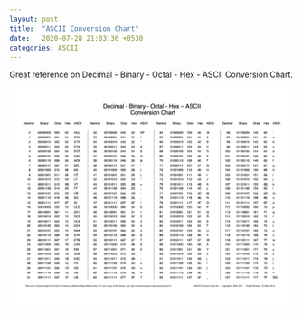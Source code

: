 ```yaml
---
layout: post
title:  "ASCII Conversion Chart"
date:   2020-07-28 21:03:36 +0530
categories: ASCII
---
```


Great reference on Decimal - Binary - Octal - Hex - ASCII Conversion Chart.

![ASCII Conversion Chart](https://raw.githubusercontent.com/jassiharsh/jassiharsh.github.io/master/imgs/ASCII-Conversion-Chart.png)
